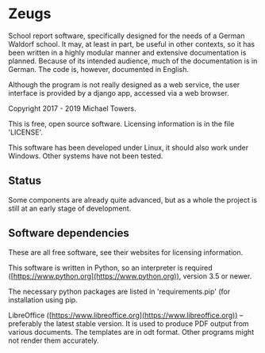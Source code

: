 Zeugs
=====

School report software, specifically designed for the needs of a German Waldorf school. It may, at least in part, be useful in other contexts, so it has been written in a highly modular manner and extensive documentation is planned. Because of its intended audience, much of the documentation is in German. The code is, however, documented in English.

Although the program is not really designed as a web service, the user interface is provided by a django app, accessed via a web browser.

Copyright 2017 - 2019 Michael Towers.

This is free, open source software. Licensing information is in the file 'LICENSE'.

This software has been developed under Linux, it should also work under Windows. Other systems have not been tested.

Status
--------
Some components are already quite advanced, but as a whole the project is still at an early stage of development.

Software dependencies
--------------------------------
These are all free software, see their websites for licensing information.

This software is written in Python, so an interpreter is required ([https://www.python.org](https://www.python.org)), version 3.5 or newer.

The necessary python packages are listed in 'requirements.pip' (for installation using pip.

LibreOffice ([https://www.libreoffice.org](https://www.libreoffice.org)) – preferably the latest stable version. It is used to produce PDF output from various documents. The templates are in odt format. Other programs might not render them accurately.
